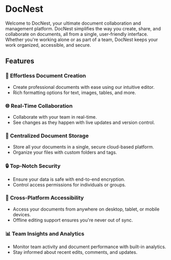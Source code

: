 # DocNest

Welcome to DocNest, your ultimate document collaboration and management platform. DocNest simplifies the way you create, share, and collaborate on documents, all from a single, user-friendly interface. Whether you're working alone or as part of a team, DocNest keeps your work organized, accessible, and secure.

## Features

### 📝 **Effortless Document Creation**

- Create professional documents with ease using our intuitive editor.
- Rich formatting options for text, images, tables, and more.

### 🌐 **Real-Time Collaboration**

- Collaborate with your team in real-time.
- See changes as they happen with live updates and version control.

### 📂 **Centralized Document Storage**

- Store all your documents in a single, secure cloud-based platform.
- Organize your files with custom folders and tags.

### 🔒 **Top-Notch Security**

- Ensure your data is safe with end-to-end encryption.
- Control access permissions for individuals or groups.

### 🚀 **Cross-Platform Accessibility**

- Access your documents from anywhere on desktop, tablet, or mobile devices.
- Offline editing support ensures you're never out of sync.

### 📊 **Team Insights and Analytics**

- Monitor team activity and document performance with built-in analytics.
- Stay informed about recent edits, comments, and updates.